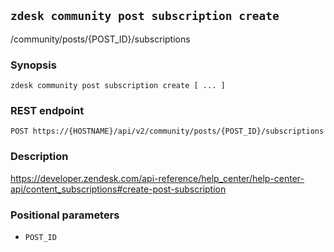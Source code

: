 ## `zdesk community post subscription create`

/community/posts/{POST_ID}/subscriptions

### Synopsis

    zdesk community post subscription create [ ... ]

### REST endpoint

    POST https://{HOSTNAME}/api/v2/community/posts/{POST_ID}/subscriptions

### Description

https://developer.zendesk.com/api-reference/help_center/help-center-api/content_subscriptions#create-post-subscription

### Positional parameters

* `POST_ID`

